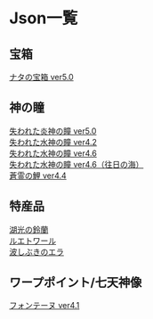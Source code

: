 <body>
  <h1>Json一覧</h1>
  <h2>宝箱</h2>
  <a href="https://github.com/Minato0211/minato-jsons/blob/main/chest/natlan/5.0/README.md">ナタの宝箱 ver5.0</a></br>
  <h2>神の瞳</h2>
  <a href="https://github.com/Minato0211/minato-jsons/tree/main/oculus/pyroculus/5.0/README.md">失われた炎神の瞳 ver5.0</a></br>
  <a href="https://github.com/Minato0211/minato-jsons/blob/main/oculus/hydroculus/4.2/README.md">失われた水神の瞳 ver4.2</a></br>
  <a href="https://github.com/Minato0211/minato-jsons/blob/main/oculus/hydroculus/4.6/README.md">失われた水神の瞳 ver4.6</a></br>
  <a href="https://github.com/Minato0211/minato-jsons/blob/main/oculus/hydroculus/4.6_SeaOfBygone/README.md">失われた水神の瞳 ver4.6（往日の海）</a></br>
  <a href="https://github.com/Minato0211/minato-jsons/blob/main/oculus/SpiritCarp/4.4/README.md">蒼霊の鯉 ver4.4</a></br>
  <h2>特産品</h2>
  <a href="https://github.com/Minato0211/minato-jsons/blob/main/specialty/lakelight%20lily/README.md">湖光の鈴蘭</a></br>
  <a href="https://github.com/Minato0211/minato-jsons/blob/main/specialty/lumitoile/README.md">ルエトワール</a></br>
  <a href="https://github.com/Minato0211/minato-jsons/blob/main/specialty/SprayfeatherGill/README.md">波しぶきのエラ</a></br>
  <h2>ワープポイント/七天神像</h2>
  <a href="https://github.com/Minato0211/minato-jsons/tree/main/teleport-waypoint/fontaine/json/4.1">フォンテーヌ ver4.1</a></br>
</body>
